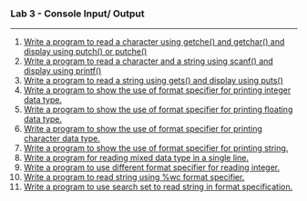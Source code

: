### Lab 3 - Console Input/ Output

---

<ol>
  <li>
    <a href="Lab-3-console-input-output/p01.c">
      Write a program to read a character using getche() and getchar() and display using putch() or putche()
    </a>
  </li>
    
  <li>
    <a href="Lab-3-console-input-output/p02.c">Write a program to read a character and a string using scanf() and display using printf()</a>
  </li>
     
  <li>
    <a href="Lab-3-console-input-output/p03.c">Write a program to read a string using gets() and display using puts()</a>
  </li>

  <li>
    <a href="Lab-3-console-input-output/p04.c">Write a program to show the use of format specifier for printing integer data type.</a>
  </li>
    
  <li>
    <a href="Lab-3-console-input-output/p05.c">
      Write a program to show the use of format specifier for printing floating data type.
    </a>
  </li>
    
  <li>
    <a href="Lab-3-console-input-output/p06.c">Write a program to show the use of format specifier for printing character data type.</a>
  </li>
  
  <li>
    <a href="Lab-3-console-input-output/p07.c">Write a program to show the use of format specifier for printing string.</a>
  </li>
    
  <li>
    <a href="Lab-3-console-input-output/p08.c">Write a program for reading mixed data type in a single line.</a>
  </li>
    
  <li>
    <a href="Lab-3-console-input-output/p09.c">Write a program to use different format specifier for reading integer.</a>
  </li>
  
  <li>
    <a href="Lab-3-console-input-output/p10.c">Write a program to read string using %wc format specifier.</a>
  </li>
    
  <li>
    <a href="Lab-3-console-input-output/p11.c">Write a program to use search set to read string in format specification.</a>
  </li>
      
</ol>
